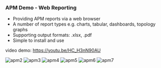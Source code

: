 <h3>APM Demo - Web Reporting</h3>

- Providing APM reports via a web browser
- A number of report types e.g. charts, tabular, dashboards, topology graphs
- Supporting output formats: .xlsx, .pdf
- Simple to install and use

video demo: https://youtu.be/HC_H3nN90AU

![apm2](https://user-images.githubusercontent.com/22739177/30240206-dddac808-9520-11e7-8df3-9115999bdd38.png)
![apm3](https://user-images.githubusercontent.com/22739177/30240208-ddec0096-9520-11e7-96d3-e145fc89dfc1.png)
![apm4](https://user-images.githubusercontent.com/22739177/30240207-ddebc4fa-9520-11e7-8ef6-17bb59b652b1.png)
![apm5](https://user-images.githubusercontent.com/22739177/30240211-ddedeb2c-9520-11e7-8af5-619f41cbc1f6.png)
![apm6](https://user-images.githubusercontent.com/22739177/30240209-dded1bfc-9520-11e7-9597-c4ecabed0f88.png)
![apm7](https://user-images.githubusercontent.com/22739177/30240210-dded4cc6-9520-11e7-9f12-ead5c02e89e9.png)



